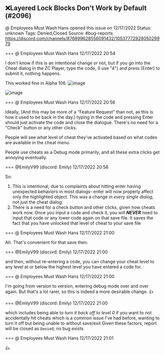 ## ❌Layered Lock Blocks Don't Work by Default (#2096)
@ Employees Must Wash Hans opened this issue on 12/17/2022
Status: unknown
Tags: Denied,Closed
Source: #bug-reports https://discord.com/channels/876899628556091432/1053777292805029979


=== @ Employees Must Wash Hans 12/17/2022 20:54

I don't know if this is an intentional change or not, but if you go into the Cheat dialog in the ZC Player, type the code, (I use "4") and press [Enter] to submit it, nothing happens.

This worked fine in Alpha 106.
![image](https://cdn.discordapp.com/attachments/1053777292805029979/1053777293220253786/image.png?ex=65eccc94&is=65da5794&hm=bc5ea21df3138418e6cd8ebede75e8a44917f1bad51bd7d0b5ae8a57994d65a3&)

![image](https://cdn.discordapp.com/attachments/1053777292805029979/1053777351210709122/image.png?ex=65eccca2&is=65da57a2&hm=ccae98120dd146ab53e764ad6c02d78c50f062fc24fab9970985df9ef011b6a2&)

=== @ Employees Must Wash Hans 12/17/2022 20:56

Ideally, (And this may be more of a "Feature Request" than not, as this is how it used to be back in the day.)  typing in the code and pressing Enter should just activate the code and close the dialogue.  There's no need for a "Check" button or any other clicks.  

People will see what level of cheat they've activated based on what codes are available in the cheat menu. 

People use cheats as a Debug mode primarily, and all these extra clicks get annoying eventually.

=== @EmilyV99 (discord: Emily) 12/17/2022 20:58

So:
1. This is intentional, due to complaints about hitting enter having unexpected behaviors in most dialogs- enter will now properly affect only the highlighted object. This was a change in *every single dialog*, not just the cheat dialog.
2. There is a need for a check button and other clicks, given how cheats work now.
Once you input a code and check it, you will ***NEVER*** need to input that code or any lower code again on that save file.
It saves the fact that you have unlocked that level of cheat to your save file

=== @ Employees Must Wash Hans 12/17/2022 21:00

Ah.  That's convenient for that save then.

=== @EmilyV99 (discord: Emily) 12/17/2022 21:00

and then, without re-entering a code, you can change your cheat level to any level at or below the highest level you have entered a code for.

=== @ Employees Must Wash Hans 12/17/2022 21:00

I'm going from version to version, entering debug mode over and over again.  But that's a lot rarer, so this is indeed a more desirable change.  👍

=== @EmilyV99 (discord: Emily) 12/17/2022 21:00

which includes being able to *turn it back off to level 0* if you want to not accidentally hit cheats
which is a common issue I've had before, wanting to turn it off but being unable to without save/exit
Given these factors, report will be closed as `Denied`; no bug exists.

=== @ Employees Must Wash Hans 12/17/2022 21:01

👍
